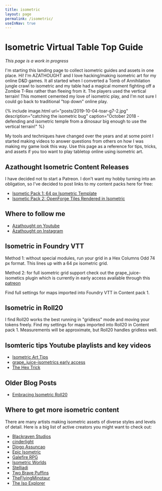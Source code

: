 ```yaml
---
title: isometric
layout: page
permalink: /isometric/
useInNav: true
---
```


# Isometric Virtual Table Top Guide

*This page is a work in progress*

I'm starting this landing page to collect isometric guides and assets in one place.  Hi! I'm AZATHOUGHT and I love hacking/making isometric art for my online D&D games. It all started when I converted a Tomb of Annihilation jungle crawl to isometric and my table had a magical moment fighting off a Zombie T-Rex rather than fleeing from it. The players used the vertical terrain! This moment cemented my love of isometric play, and I'm not sure I could go back to traditional "top down" online play.

{% include image.html url="posts/2019-10-04-toar-g7-2.jpg" description="catching the isometric bug" caption="October 2018 - defending and isometric temple from a dinosaur big enough to use the vertical terrain!" %}

My tools and techniques have changed over the years and at some point I started making videos to answer questions from others on how I was making my game look this way.  Use this page as a reference for tips, tricks, and assets if you too want to play tabletop online using isometric art.

## Azathought Isometric Content Releases
I have decided not to start a Patreon. I don't want my hobby turning into an obligation, so I've decided to post links to my content packs here for free:
* [Isometic Pack 1: 64 px Isometric Template](/isometric-pack-1/)
* [Isometic Pack 2: OpenForge Tiles Rendered in Isometric](/isometric-pack-2/)

## Where to follow me
* [Azathought on Youtube](https://www.youtube.com/azathought-games)
* [Azathought on Instagram](https://www.instagram.com/azathought_games/)

## Isometric in Foundry VTT
Method 1: without special modules, run your grid in a Hex Columns Odd 74 px format. This lines up with a 64 px isometric grid.

Method 2: for full isometric grid support check out the grape_juice-isometics plugin which is currently in early access available through this [patreon](https://www.patreon.com/foundry_grape_juice)

Find full settings for maps imported into Foundry VTT in Content pack 1.

## Isometric in Roll20
I find Roll20 works the best running in "gridless" mode and moving your tokens freely.  Find my settings for maps imported into Roll20 in Content pack 1. Measurements will be approximate, but Roll20 handles gridless well.

## Isomteric tips Youtube playlists and key videos
* [Isometric Art Tips](https://www.youtube.com/playlist?list=PLwozL5pYIL5RD3-1D9EHuHaUrHg1vb_pz)
* [grape_juice-isometrics early access](https://www.youtube.com/watch?v=2MAp3t3bZjo)
* [The Hex Trick](https://www.youtube.com/watch?v=AHRvKMuQbDg)

## Older Blog Posts
* [Embracing Isometric Roll20](/embracing-isometric-roll20/)

## Where to get more isometric content
There are many artists making isometric assets of diverse styles and levels of detail. Here is a big list of active creators you might want to check out:

* [Blackraven Studios](https://www.patreon.com/BlackravenStudios)
* [cinderlight](https://www.patreon.com/cinderlight)
* [Diogo Assuncao](https://www.patreon.com/diogottrpg)
* [Epic Isometric](https://www.patreon.com/epicisometric)
* [Galefire RPG](https://galefirerpg.itch.io/)
* [Isometric Worlds](https://www.patreon.com/isometricworlds)
* [Stelliadi](https://www.patreon.com/stelliadi_isometric)
* [Two Brave Puffins](https://www.patreon.com/TwoBravePuffins)
* [TheFlyingMinotaur](https://www.patreon.com/user?u=7285440)
* [The Iso Explorer](https://www.patreon.com/theisoexplorer)